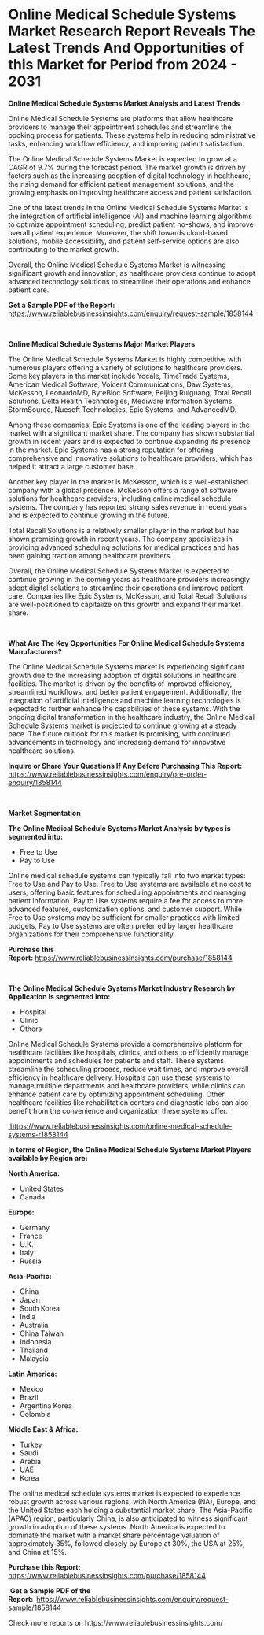 <p><h1>Online Medical Schedule Systems Market Research Report Reveals The Latest Trends And Opportunities of this Market for Period from 2024 - 2031</h1></p><p><strong>Online Medical Schedule Systems Market Analysis and Latest Trends</strong></p>
<p><p>Online Medical Schedule Systems are platforms that allow healthcare providers to manage their appointment schedules and streamline the booking process for patients. These systems help in reducing administrative tasks, enhancing workflow efficiency, and improving patient satisfaction.</p><p>The Online Medical Schedule Systems Market is expected to grow at a CAGR of 9.7% during the forecast period. The market growth is driven by factors such as the increasing adoption of digital technology in healthcare, the rising demand for efficient patient management solutions, and the growing emphasis on improving healthcare access and patient satisfaction.</p><p>One of the latest trends in the Online Medical Schedule Systems Market is the integration of artificial intelligence (AI) and machine learning algorithms to optimize appointment scheduling, predict patient no-shows, and improve overall patient experience. Moreover, the shift towards cloud-based solutions, mobile accessibility, and patient self-service options are also contributing to the market growth.</p><p>Overall, the Online Medical Schedule Systems Market is witnessing significant growth and innovation, as healthcare providers continue to adopt advanced technology solutions to streamline their operations and enhance patient care.</p></p>
<p><strong>Get a Sample PDF of the Report:&nbsp;</strong> <a href="https://www.reliablebusinessinsights.com/enquiry/request-sample/1858144">https://www.reliablebusinessinsights.com/enquiry/request-sample/1858144</a></p>
<p>&nbsp;</p>
<p><strong>Online Medical Schedule Systems Major Market Players</strong></p>
<p><p>The Online Medical Schedule Systems Market is highly competitive with numerous players offering a variety of solutions to healthcare providers. Some key players in the market include Yocale, TimeTrade Systems, American Medical Software, Voicent Communications, Daw Systems, McKesson, LeonardoMD, ByteBloc Software, Beijing Ruiguang, Total Recall Solutions, Delta Health Technologies, Mediware Information Systems, StormSource, Nuesoft Technologies, Epic Systems, and AdvancedMD.</p><p>Among these companies, Epic Systems is one of the leading players in the market with a significant market share. The company has shown substantial growth in recent years and is expected to continue expanding its presence in the market. Epic Systems has a strong reputation for offering comprehensive and innovative solutions to healthcare providers, which has helped it attract a large customer base.</p><p>Another key player in the market is McKesson, which is a well-established company with a global presence. McKesson offers a range of software solutions for healthcare providers, including online medical schedule systems. The company has reported strong sales revenue in recent years and is expected to continue growing in the future.</p><p>Total Recall Solutions is a relatively smaller player in the market but has shown promising growth in recent years. The company specializes in providing advanced scheduling solutions for medical practices and has been gaining traction among healthcare providers.</p><p>Overall, the Online Medical Schedule Systems Market is expected to continue growing in the coming years as healthcare providers increasingly adopt digital solutions to streamline their operations and improve patient care. Companies like Epic Systems, McKesson, and Total Recall Solutions are well-positioned to capitalize on this growth and expand their market share.</p></p>
<p>&nbsp;</p>
<p><strong>What Are The Key Opportunities For Online Medical Schedule Systems Manufacturers?</strong></p>
<p><p>The Online Medical Schedule Systems market is experiencing significant growth due to the increasing adoption of digital solutions in healthcare facilities. The market is driven by the benefits of improved efficiency, streamlined workflows, and better patient engagement. Additionally, the integration of artificial intelligence and machine learning technologies is expected to further enhance the capabilities of these systems. With the ongoing digital transformation in the healthcare industry, the Online Medical Schedule Systems market is projected to continue growing at a steady pace. The future outlook for this market is promising, with continued advancements in technology and increasing demand for innovative healthcare solutions.</p></p>
<p><strong>Inquire or Share Your Questions If Any Before Purchasing This Report:</strong> <a href="https://www.reliablebusinessinsights.com/enquiry/pre-order-enquiry/1858144">https://www.reliablebusinessinsights.com/enquiry/pre-order-enquiry/1858144</a></p>
<p>&nbsp;</p>
<p><strong>Market Segmentation</strong></p>
<p><strong>The Online Medical Schedule Systems Market Analysis by types is segmented into:</strong></p>
<p><ul><li>Free to Use</li><li>Pay to Use</li></ul></p>
<p><p>Online medical schedule systems can typically fall into two market types: Free to Use and Pay to Use. Free to Use systems are available at no cost to users, offering basic features for scheduling appointments and managing patient information. Pay to Use systems require a fee for access to more advanced features, customization options, and customer support. While Free to Use systems may be sufficient for smaller practices with limited budgets, Pay to Use systems are often preferred by larger healthcare organizations for their comprehensive functionality.</p></p>
<p><strong>Purchase this Report:&nbsp;</strong><a href="https://www.reliablebusinessinsights.com/purchase/1858144">https://www.reliablebusinessinsights.com/purchase/1858144</a></p>
<p>&nbsp;</p>
<p><strong>The Online Medical Schedule Systems Market Industry Research by Application is segmented into:</strong></p>
<p><ul><li>Hospital</li><li>Clinic</li><li>Others</li></ul></p>
<p><p>Online Medical Schedule Systems provide a comprehensive platform for healthcare facilities like hospitals, clinics, and others to efficiently manage appointments and schedules for patients and staff. These systems streamline the scheduling process, reduce wait times, and improve overall efficiency in healthcare delivery. Hospitals can use these systems to manage multiple departments and healthcare providers, while clinics can enhance patient care by optimizing appointment scheduling. Other healthcare facilities like rehabilitation centers and diagnostic labs can also benefit from the convenience and organization these systems offer.</p></p>
<p><a href="https://www.reliablebusinessinsights.com/online-medical-schedule-systems-r1858144">&nbsp;https://www.reliablebusinessinsights.com/online-medical-schedule-systems-r1858144</a></p>
<p><strong>In terms of Region, the Online Medical Schedule Systems Market Players available by Region are:</strong></p>
<p>
    <p> <strong> North America: </strong>
        <ul>
            <li>United States</li>
            <li>Canada</li>
        </ul>
        </p> 
    <p> <strong> Europe: </strong>
        <ul>
            <li>Germany</li>
            <li>France</li>
            <li>U.K.</li>
            <li>Italy</li>
            <li>Russia</li>
        </ul>
        </p> 
    <p> <strong> Asia-Pacific: </strong>
        <ul>
            <li>China</li>
            <li>Japan</li>
            <li>South Korea</li>
            <li>India</li>
            <li>Australia</li>
            <li>China Taiwan</li>
            <li>Indonesia</li>
            <li>Thailand</li>
            <li>Malaysia</li>
        </ul>
        </p> 
    <p> <strong> Latin America: </strong>
        <ul>
            <li>Mexico</li>
            <li>Brazil</li>
            <li>Argentina Korea</li>
            <li>Colombia</li>
        </ul>
        </p> 
    <p> <strong> Middle East & Africa: </strong>
        <ul>
            <li>Turkey</li>
            <li>Saudi</li>
            <li>Arabia</li>
            <li>UAE</li>
            <li>Korea</li>
        </ul>
    </p>
    </p>
<p><p>The online medical schedule systems market is expected to experience robust growth across various regions, with North America (NA), Europe, and the United States each holding a substantial market share. The Asia-Pacific (APAC) region, particularly China, is also anticipated to witness significant growth in adoption of these systems. North America is expected to dominate the market with a market share percentage valuation of approximately 35%, followed closely by Europe at 30%, the USA at 25%, and China at 15%.</p></p>
<p><strong>Purchase this Report: </strong><a href="https://www.reliablebusinessinsights.com/purchase/1858144">https://www.reliablebusinessinsights.com/purchase/1858144</a></p>
<p>&nbsp;<strong>Get a Sample PDF of the Report:&nbsp;&nbsp;</strong><a href="https://www.reliablebusinessinsights.com/enquiry/request-sample/1858144">https://www.reliablebusinessinsights.com/enquiry/request-sample/1858144</a></p>
<p><strong></strong></p>
<p>Check more reports on https://www.reliablebusinessinsights.com/</p>